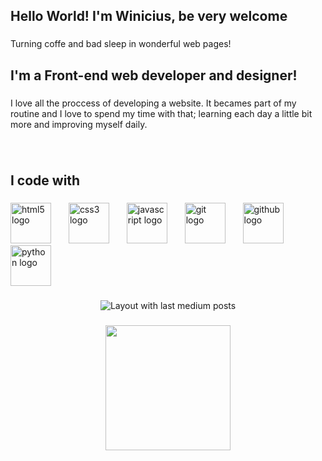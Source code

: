 <h2 align="left">Hello World! I'm Winicius, be very welcome</h2>

###

<p align="left">Turning coffe and bad sleep in wonderful web pages!</p>

###

<h2 align="left">I'm a Front-end web developer and designer!</h2>

###

<p align="left">I love all the proccess of developing a website. It becames part of my routine and I love to spend my time with that; learning each day a little bit more and improving myself daily.</p>

###

<br clear="both">

<h2 align="left">I code with</h2>

###

<div align="left">
  <img src="https://cdn.jsdelivr.net/gh/devicons/devicon/icons/html5/html5-original.svg" height="65" alt="html5 logo"  />
  <img width="20" />
  <img src="https://cdn.jsdelivr.net/gh/devicons/devicon/icons/css3/css3-original.svg" height="65" alt="css3 logo"  />
  <img width="20" />
  <img src="https://cdn.jsdelivr.net/gh/devicons/devicon/icons/javascript/javascript-original.svg" height="65" alt="javascript logo"  />
  <img width="20" />
  <img src="https://cdn.jsdelivr.net/gh/devicons/devicon/icons/git/git-original.svg" height="65" alt="git logo"  />
  <img width="20" />
  <img src="https://cdn.jsdelivr.net/gh/devicons/devicon/icons/github/github-original.svg" height="65" alt="github logo"  />
  <img width="20" />
  <img src="https://cdn.jsdelivr.net/gh/devicons/devicon/icons/python/python-original.svg" height="65" alt="python logo"  />
</div>

###

<div align="center">
  <img src="https://github-read-medium-git-main.pahlevikun.vercel.app/latest?limit=4&theme=ocean_dark&username=Winixiuz" alt="Layout with last medium posts"  />
</div>

###

<div align="center">
  <img height="200" src="https://www.google.com/imgres?q=homem.aranha%20andrew%20garfield%20e%20gwen&imgurl=https%3A%2F%2Fblogclarimdiario.wordpress.com%2Fwp-content%2Fuploads%2F2014%2F05%2Fandrew-garfield-peter-parker-emma-stone-gwen-stacy-amazing-spider-man-2.jpg&imgrefurl=https%3A%2F%2Fblogclarimdiario.wordpress.com%2F2014%2F05%2F13%2Fo-espetacular-homem-aranha-2-critica%2F&docid=oWaPl2caCh5C9M&tbnid=bQ7__OcoLlxahM&vet=12ahUKEwiby53J8_uKAxWjGVkFHXzYIqkQM3oECE0QAA..i&w=2048&h=1365&hcb=2&ved=2ahUKEwiby53J8_uKAxWjGVkFHXzYIqkQM3oECE0QAA"  />
</div>

###
